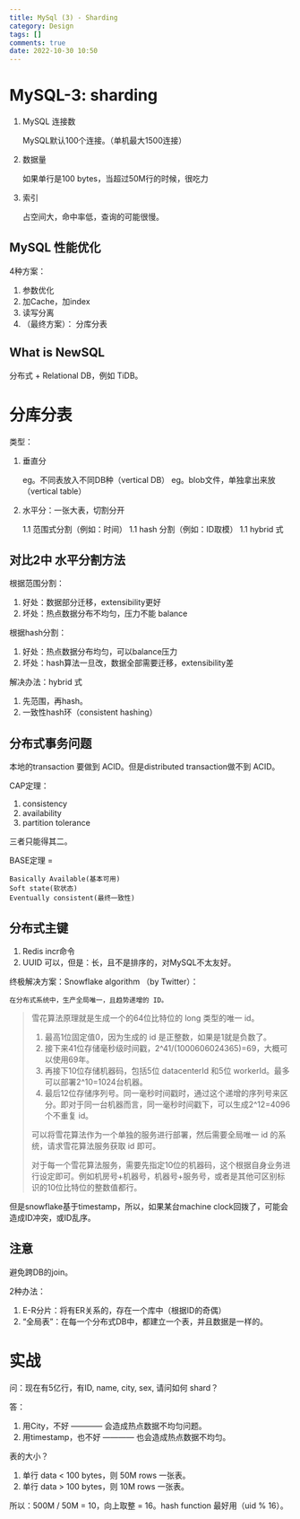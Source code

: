 ```yaml
---
title: MySql (3) - Sharding
category: Design
tags: []
comments: true
date: 2022-10-30 10:50
---
```



# MySQL-3: sharding

1. MySQL 连接数

	MySQL默认100个连接。（单机最大1500连接）

2. 数据量

	如果单行是100 bytes，当超过50M行的时候，很吃力

3. 索引

	占空间大，命中率低，查询的可能很慢。

## MySQL 性能优化

4种方案：

1. 参数优化
1. 加Cache，加index
1. 读写分离
1. （最终方案）： 分库分表

## What is NewSQL

分布式 + Relational DB，例如 TiDB。

# 分库分表

类型：

1. 垂直分

	eg。不同表放入不同DB种（vertical DB）
	eg。blob文件，单独拿出来放（vertical table）

1. 水平分：一张大表，切割分开

	1.1 范围式分割（例如：时间）
	1.1 hash 分割（例如：ID取模）
	1.1 hybrid 式

## 对比2中 水平分割方法

根据范围分割：

1. 好处：数据部分迁移，extensibility更好
1. 坏处：热点数据分布不均匀，压力不能 balance

根据hash分割：

1. 好处：热点数据分布均匀，可以balance压力
1. 坏处：hash算法一旦改，数据全部需要迁移，extensibility差

解决办法：hybrid 式

1. 先范围，再hash。
1. 一致性hash环（consistent hashing）

## 分布式事务问题

本地的transaction 要做到 ACID。但是distributed transaction做不到 ACID。

CAP定理：

1. consistency
1. availability
1. partition tolerance

三者只能得其二。

BASE定理 = 

	Basically Available(基本可用)
	Soft state(软状态)
	Eventually consistent(最终一致性)

## 分布式主键

1. Redis incr命令
1. UUID 可以，但是：长，且不是排序的，对MySQL不太友好。

终极解决方案：Snowflake algorithm （by Twitter）：

	在分布式系统中，生产全局唯一，且趋势递增的 ID。

> 雪花算法原理就是生成一个的64位比特位的 long 类型的唯一 id。
>
> 1. 最高1位固定值0，因为生成的 id 是正整数，如果是1就是负数了。
> 1. 接下来41位存储毫秒级时间戳，2^41/(1000606024365)=69，大概可以使用69年。
> 1. 再接下10位存储机器码，包括5位 datacenterId 和5位 workerId。最多可以部署2^10=1024台机器。
> 1. 最后12位存储序列号。同一毫秒时间戳时，通过这个递增的序列号来区分。即对于同一台机器而言，同一毫秒时间戳下，可以生成2^12=4096个不重复 id。
>
> 可以将雪花算法作为一个单独的服务进行部署，然后需要全局唯一 id 的系统，请求雪花算法服务获取 id 即可。
>
> 对于每一个雪花算法服务，需要先指定10位的机器码，这个根据自身业务进行设定即可。例如机房号+机器号，机器号+服务号，或者是其他可区别标识的10位比特位的整数值都行。

但是snowflake基于timestamp，所以，如果某台machine clock回拨了，可能会造成ID冲突，或ID乱序。

## 注意

避免跨DB的join。

2种办法：

1. E-R分片：将有ER关系的，存在一个库中（根据ID的奇偶）
1. “全局表”：在每一个分布式DB中，都建立一个表，并且数据是一样的。

# 实战

问：现在有5亿行，有ID, name, city, sex,  请问如何 shard？

答：

1. 用City，不好 ———— 会造成热点数据不均匀问题。
1. 用timestamp，也不好 ———— 也会造成热点数据不均匀。

表的大小？

1. 单行 data < 100 bytes，则 50M rows 一张表。
1. 单行 data > 100 bytes，则 10M rows 一张表。

所以：500M / 50M = 10，向上取整 = 16。hash function 最好用（uid % 16）。
